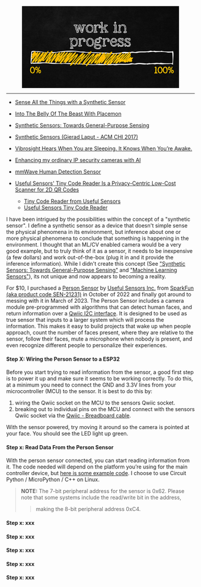 <!--
Maintainer:   jeffskinnerbox@yahoo.com / www.jeffskinnerbox.me
Version:      0.0.0
-->


<div align="center">
<img src="https://raw.githubusercontent.com/jeffskinnerbox/blog/main/content/images/banners-bkgrds/work-in-progress.jpg" title="These materials require additional work and are not ready for general use." align="center" width=420px height=219px>
</div>


-----

* [Sense All the Things with a Synthetic Sensor](http://hackaday.com/2017/05/19/sense-all-the-things-with-a-synthetic-sensor/)
* [Into The Belly Of The Beast With Placemon](https://hackaday.com/2020/09/17/into-the-belly-of-the-beast-with-placemon/)
* [Synthetic Sensors: Towards General-Purpose Sensing](http://www.gierad.com/assets/supersensor/supersensor.pdf)
* [Synthetic Sensors (Gierad Laput - ACM CHI 2017)](https://www.youtube.com/watch?v=hpxUrvTltJI)
* [Vibrosight Hears When You are Sleeping. It Knows When You’re Awake.](https://hackaday.com/2018/10/22/vibrosight-hears-when-you-are-sleeping-it-knows-when-youre-awake/)
* [Enhancing my ordinary IP security cameras with AI](https://harizanov.com/2018/03/enhancing-my-ordinary-security-cameras-with-ai/)
* [mmWave Human Detection Sensor](https://www.seeedstudio.com/mmWave-Human-Detection-Sensor-Kit-p-5773.html)

* [Useful Sensors' Tiny Code Reader Is a Privacy-Centric Low-Cost Scanner for 2D QR Codes](https://www.hackster.io/news/useful-sensors-tiny-code-reader-is-a-privacy-centric-low-cost-scanner-for-2d-qr-codes-104d9229e8c7)
  * [Tiny Code Reader from Useful Sensors](https://www.adafruit.com/product/5744)
  * [Useful Sensors Tiny Code Reader](https://www.sparkfun.com/products/23352)




I have been intrigued by the possibilities within the concept of a "synthetic sensor".
I define a synthetic sensor as a device that doesn't simple sense the physical phenomena in its environment,
but inference about one or more physical phenomena to conclude that something is happening in the environment.
I thought that an ML/CV enabled camera would be a very good example,
but to truly think of it as a sensor,
it needs to be inexpensive (a few dollars) and work out-of-the-box (plug it in and it provide the inference information).
While I didn't create this concept (See ["Synthetic Sensors: Towards General-Purpose Sensing"][04]
and ["Machine Learning Sensors"][05]), its not unique and now appears to becoming a reality.

For $10, I purchased a [Person Sensor][01] by [Useful Sensors Inc.][02]
from [SparkFun (aka product code SEN-21231)][03]
in October of 2022 and finally got around to messing with it in March of 2023.
The Person Sensor includes a camera module pre-programmed with algorithms that can detect human faces,
and return information over a [Qwiic I2C interface][06].
It is designed to be used as true sensor that inputs to a larger system which will process the information.
This makes it easy to build projects that
wake up when people approach,
count the number of faces present,
where they are relative to the sensor,
follow their faces,
mute a microphone when nobody is present,
and even recognize different people to personalize their experiences.

#### Step X: Wiring the Person Sensor to a ESP32

Before you start trying to read information from the sensor,
a good first step is to power it up and make sure it seems to be working correctly.
To do this, at a minimum you need to connect the GND and 3.3V lines from your microcontroller (MCU) to the sensor.
 It is best to do this by:

 1. wiring the Qwiic socket on the MCU to the sensors Qwiic socket.
 1. breaking out to individual pins on the MCU and connect with the sensors Qwiic socket via the [Qwiic - Breadboard cable][07].

With the sensor powered, try moving it around so the camera is pointed at your face.
You should see the LED light up green.

#### Step x: Read Data From the Person Sensor

With the person sensor connected, you can start reading information from it.
The code needed will depend on the platform you’re using for the main controller device,
but [here is some example code][08].
I choose to use Circuit Python / MicroPython / C++ on Linux.

>**NOTE:** The 7-bit peripheral address for the sensor is 0x62.
> Please note that some systems include the read/write bit in the address,
> >making the 8-bit peripheral address 0xC4.

#### Step x: xxx

#### Step x: xxx

#### Step x: xxx

#### Step x: xxx

#### Step x: xxx



[01]:https://usefulsensors.com/person-sensor/
[02]:https://usefulsensors.com/
[03]:https://www.sparkfun.com/products/21231
[04]:https://www.gierad.com/projects/supersensor/
[05]:https://arxiv.org/pdf/2206.03266.pdf
[06]:https://www.sparkfun.com/qwiic
[07]:https://www.digikey.com/en/products/detail/sparkfun-electronics/PRT-17912/13998112
[08]:https://github.com/usefulsensors
[09]:
[10]:
